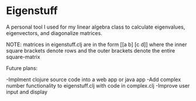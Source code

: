 # Eigenstuff
A personal tool I used for my linear algebra class to calculate eigenvalues, eigenvectors, and diagonalize matrices.

NOTE: matrices in eigenstuff.clj are in the form [[a b] [c d]] where the inner square brackets denote rows and the outer brackets denote the entire square-matrix

Future plans:

 -Implment clojure source code into a web app or java app
 -Add complex number functionality to eigenstuff.clj with code in complex.clj
 -Improve user input and display
